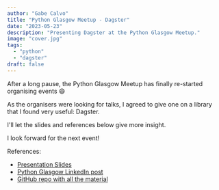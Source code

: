 ```yaml
---
author: "Gabe Calvo"
title: "Python Glasgow Meetup - Dagster"
date: "2023-05-23"
description: "Presenting Dagster at the Python Glasgow Meetup."
image: "cover.jpg"
tags:
  - "python"
  - "dagster"
draft: false
---
```


After a long pause, the Python Glasgow Meetup has finally re-started organising events 😄

As the organisers were looking for talks, I agreed to give one on a library that I found very useful: Dagster.

I'll let the slides and references below give more insight.

I look forward for the next event!

References:
- [Presentation Slides](https://drive.google.com/file/d/17L2fz4JF8_xvFU_PbSi-WR82Na0OqAhb/view)
- [Python Glasgow LinkedIn post](https://www.linkedin.com/feed/update/urn:li:activity:7067541922768146432/)
- [GitHub repo with all the material](https://github.com/gabrielecalvo/python-glasgow-meetup-dagster)
